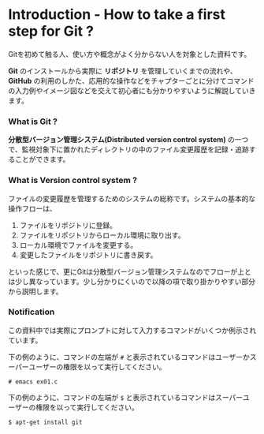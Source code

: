 Introduction - How to take a first step for Git ?
=======

Gitを初めて触る人、使い方や概念がよく分からない人を対象とした資料です。

**Git** のインストールから実際に **リポジトリ** を管理していくまでの流れや、 **GitHub** の利用のしかた、応用的な操作などをチャプターごとに分けてコマンドの入力例やイメージ図などを交えて初心者にも分かりやすいように解説していきます。

### What is Git ?

**分散型バージョン管理システム(Distributed version control system)** の一つで、監視対象下に置かれたディレクトリの中のファイル変更履歴を記録・追跡することができます。

### What is Version control system ?

ファイルの変更履歴を管理するためのシステムの総称です。システムの基本的な操作フローは、

1. ファイルをリポジトリに登録。
2. ファイルをリポジトリからローカル環境に取り出す。
3. ローカル環境でファイルを変更する。
4. 変更したファイルをリポジトリに書き戻す。

といった感じで、更にGitは分散型バージョン管理システムなのでフローが上とは少し異なっています。少し分かりにくいので以降の項で取り掛かりやすい部分から説明します。

### Notification

この資料中では実際にプロンプトに対して入力するコマンドがいくつか例示されています。

下の例のように、コマンドの左端が `#` と表示されているコマンドはユーザーかスーパーユーザーの権限を以って実行してください。

```
# emacs ex01.c
```

下の例のように、コマンドの左端が `$` と表示されているコマンドはスーパーユーザーの権限を以って実行してください。

```
$ apt-get install git
```